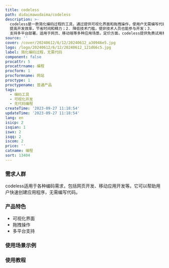 ```yaml
---
title: codeless
path: didaimawudaima/codeless
description: >-
  codeless是一款简化编码过程的工具，通过提供可视化界面和拖拽操作，使用户无需编写代码即可创建应用程序。它具有以下优势：1.
  提高开发效率，节省时间和精力；2. 降低技术门槛，使非技术人员也能参与开发；3.
  支持多平台部署，适用于网页、移动端等多种应用场景。定价方面，codeless提供免费试用和付费订阅两种选项，用户可以根据自身需求选择合适的版本。该产品定位于帮助用户快速实现自己的创意，减少编码难度。
source: ''
cover: /cover/20240612/6/12/20240612_a30946e5.jpg
logo: /logo/20240612/6/12/20240612_121d66c5.jpg
label: 简化编码过程，无需代码
component: false
procattr: 5
procattrname: 编程
procform: 1
procformname: 网站
proctype: 1
proctypename: 普通产品
tags:
  - 编码工具
  - 可视化开发
  - 无代码编程
createTime: '2023-09-27 11:18:54'
updateTime: '2023-09-27 11:18:54'
lang: en
isicp: 2
isqian: 1
iswx: 2
isqq: 2
iscom: 2
price: ''
catname: 编程
sort: 13404
---
```




### 需求人群
codeless适用于各种编码需求，包括网页开发、移动应用开发等。它可以帮助用户快速创建应用程序，无需编写代码。

### 产品特色
- 可视化界面
- 拖拽操作
- 多平台支持

### 使用场景示例


### 使用教程


  
